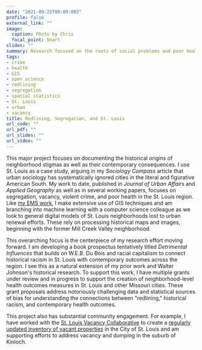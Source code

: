 ```yaml
---
date: "2021-09-25T00:00:00Z"
profile: false
external_link: ""
image:
  caption: Photo by Chris
  focal_point: Smart
slides: ""
summary: Research focused on the roots of social problems and poor health
tags:
- crime
- health
- GIS
- open science
- redlining
- segregation
- spatial statistics
- St. Louis
- urban
- vacancy
title: Redlining, Segregation, and St. Louis 
url_code: ""
url_pdf: ""
url_slides: ""
url_video: ""
---
```


This major project focuses on documenting the historical origins of neighborhood stigmas as well as their contemporary consequences. I use St. Louis as a case study, arguing in my *Sociology Compass* article that urban sociology has systematically ignored cities in the literal and figurative American South. My work to date, published in *Journal of Urban Affairs* and *Applied Geography* as well as in several working papers, focuses on segregation, vacancy, violent crime, and poor health in the St. Louis region. Like [my EMS work](/project/ems/), I make extensive use of GIS techniques and am branching into machine learning with a computer science colleague as we look to general digital models of St. Louis neighborhoods lost to urban renewal efforts. These rely on processing historical maps and images, beginning with the former Mill Creek Valley neighborhood.

This overarching focus is the centerpiece of my research effort moving forward. I am developing a book prospectus tentatively titled *Detrimental Influences* that builds on W.E.B. Du Bois and racial capitalism to connect historical racism in St. Louis with contemporary outcomes across the region. I see this as a natural extension of my prior work and Walter Johnson's historical research. To support this work, I have multiple grants under review and in progress to support the creation of neighborhood-level health outcomes measures in St. Louis and other Missouri cities. These grant proposals address notoriously challenging data and statistical sources of bias for understanding the connections between "redlining," historical racism, and contemporary health outcomes.

This project also has substantial community engagement. For example, I have worked with the [St. Louis Vacancy Collaborative](https://www.stlvacancy.com) to create a [regularly updated inventory of vacant properties](http://stlvacancytools.com) in the City of St. Louis and am supporting efforts to address vacancy and dumping in the suburb of Kinloch.
